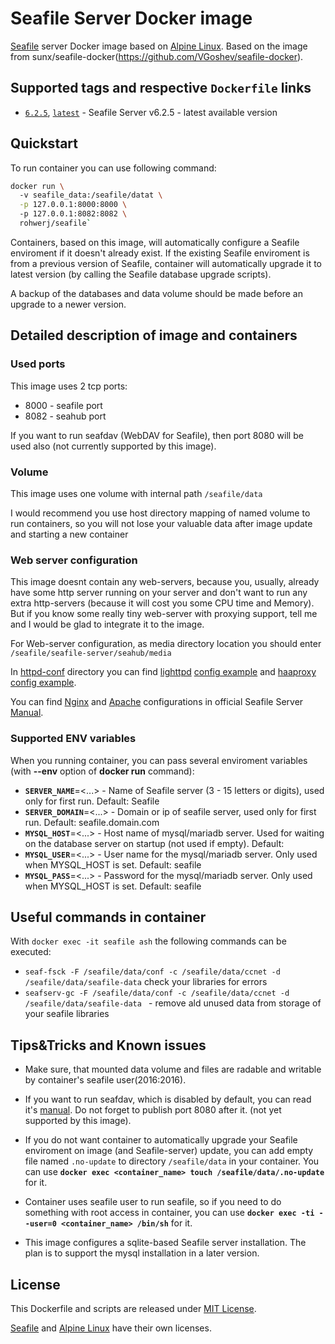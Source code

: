 # Seafile Server Docker image
[Seafile](http://seafile.com/) server Docker image based on [Alpine Linux](https://hub.docker.com/_/alpine/).
Based on the image from sunx/seafile-docker(https://github.com/VGoshev/seafile-docker).

## Supported tags and respective `Dockerfile` links

* [`6.2.5`](https://github.com/rohwerj/seafile-docker/blob/6.2.5/docker/Dockerfile), [`latest`](https://github.com/rohwerj/seafile-docker/blob/master/docker/Dockerfile) - Seafile Server v6.2.5 - latest available version

## Quickstart

To run container you can use following command:
```bash
docker run \  
  -v seafile_data:/seafile/datat \
  -p 127.0.0.1:8000:8000 \  
  -p 127.0.0.1:8082:8082 \  
  rohwerj/seafile`
```
Containers, based on this image, will automatically configure
 a Seafile enviroment if it doesn't already exist. If the existing Seafile enviroment is from a previous version of Seafile, container will automatically upgrade it to latest version (by calling the Seafile database upgrade scripts).
 
A backup of the databases and data volume should be made before an upgrade to a newer version.

## Detailed description of image and containers

### Used ports

This image uses 2 tcp ports:
* 8000 - seafile port
* 8082 - seahub port

If you want to run seafdav (WebDAV for Seafile), then port 8080 will be used also (not currently supported by this image).

### Volume
This image uses one volume with internal path `/seafile/data`

I would recommend you use host directory mapping of named volume to run containers, so you will not lose your valuable data after image update and starting a new container

### Web server configuration

This image doesnt contain any web-servers, because you, usually, already have some http server running on your server and don't want to run any extra http-servers (because it will cost you some CPU time and Memory). But if you know some really tiny web-server with proxying support, tell me and I would be glad to integrate it to the image.


For Web-server configuration, as media directory location you should enter
`/seafile/seafile-server/seahub/media`

In [httpd-conf](https://github.com/rohwerj/seafile-docker/blob/master/httpd-conf/) directory you can find
[lighttpd](https://www.lighttpd.net/) [config example](https://github.com/rohwerj/seafile-docker/blob/master/httpd-conf/lighttpd.conf.example) and
[haaproxy](https://www.haproxy.com/) [config example](https://github.com/rohwerj/seafile-docker/blob/master/httpd-conf/haproxy.cfg).

You can find 
[Nginx](https://manual.seafile.com/deploy/deploy_with_nginx.html) and 
[Apache](https://manual.seafile.com/deploy/deploy_with_apache.html) 
configurations in official Seafile Server [Manual](https://manual.seafile.com/).

### Supported ENV variables

When you running container, you can pass several enviroment variables (with **--env** option of **docker run** command):
* **`SERVER_NAME`**=\<...> - Name of Seafile server (3 - 15 letters or digits), used only for first run. Default: Seafile
* **`SERVER_DOMAIN`**=\<...> - Domain or ip of seafile server, used only for first run. Default: seafile.domain.com
* **`MYSQL_HOST`**=\<...> - Host name of mysql/mariadb server. Used for waiting on the database server on startup (not used if empty). Default: <empty>
* **`MYSQL_USER`**=\<...> - User name for the mysql/mariadb server. Only used when MYSQL_HOST is set. Default: seafile
* **`MYSQL_PASS`**=\<...> - Password for the mysql/mariadb server. Only used when MYSQL_HOST is set. Default: seafile

## Useful commands in container

With `docker exec -it seafile ash` the following commands can be executed:
* `seaf-fsck -F /seafile/data/conf -c /seafile/data/ccnet -d /seafile/data/seafile-data` check your libraries for errors
* `seafserv-gc -F /seafile/data/conf -c /seafile/data/ccnet -d /seafile/data/seafile-data ` - remove ald unused data from storage of your seafile libraries

## Tips&amp;Tricks and Known issues

* Make sure, that mounted data volume and files are radable and writable by container's seafile user(2016:2016).

* If you want to run seafdav, which is disabled by default, you can read it's [manual](https://manual.seafile.com/extension/webdav.html). Do not forget to publish port 8080 after it.
(not yet supported by this image).

* If you do not want container to automatically upgrade your Seafile enviroment on image (and Seafile-server) update, 
you can add empty file named `.no-update` to directory `/seafile/data` in your container. You can use **`docker exec <container_name> touch /seafile/data/.no-update`** for it.

* Container uses seafile user to run seafile, so if you need to do something with root access in container, you can use **`docker exec -ti --user=0 <container_name> /bin/sh`** for it.

* This image configures a sqlite-based Seafile server installation. The plan is to support the mysql installation in a later version.

## License

This Dockerfile and scripts are released under [MIT License](https://github.com/rohwerj/seafile-docker/blob/master/LICENSE).

[Seafile](https://github.com/haiwen/seafile/blob/master/LICENSE.txt) and [Alpine Linux](https://www.alpinelinux.org/) have their own licenses.

